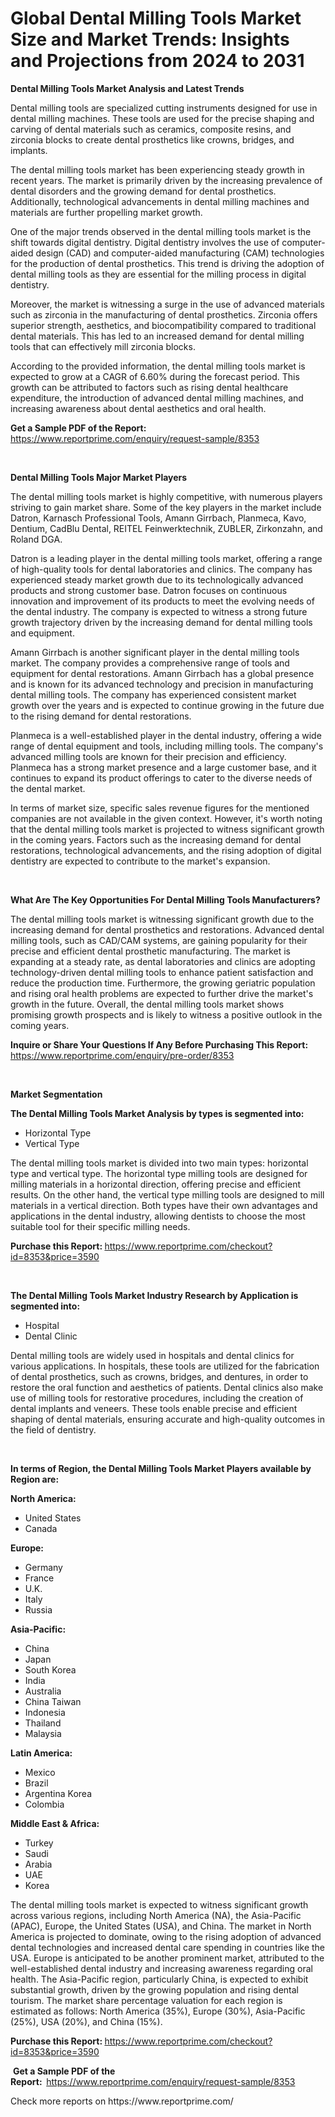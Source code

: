 <p><h1>Global Dental Milling Tools Market Size and Market Trends: Insights and Projections from 2024 to 2031</h1></p><p><strong>Dental Milling Tools Market Analysis and Latest Trends</strong></p>
<p><p>Dental milling tools are specialized cutting instruments designed for use in dental milling machines. These tools are used for the precise shaping and carving of dental materials such as ceramics, composite resins, and zirconia blocks to create dental prosthetics like crowns, bridges, and implants.</p><p>The dental milling tools market has been experiencing steady growth in recent years. The market is primarily driven by the increasing prevalence of dental disorders and the growing demand for dental prosthetics. Additionally, technological advancements in dental milling machines and materials are further propelling market growth.</p><p>One of the major trends observed in the dental milling tools market is the shift towards digital dentistry. Digital dentistry involves the use of computer-aided design (CAD) and computer-aided manufacturing (CAM) technologies for the production of dental prosthetics. This trend is driving the adoption of dental milling tools as they are essential for the milling process in digital dentistry.</p><p>Moreover, the market is witnessing a surge in the use of advanced materials such as zirconia in the manufacturing of dental prosthetics. Zirconia offers superior strength, aesthetics, and biocompatibility compared to traditional dental materials. This has led to an increased demand for dental milling tools that can effectively mill zirconia blocks.</p><p>According to the provided information, the dental milling tools market is expected to grow at a CAGR of 6.60% during the forecast period. This growth can be attributed to factors such as rising dental healthcare expenditure, the introduction of advanced dental milling machines, and increasing awareness about dental aesthetics and oral health.</p></p>
<p><strong>Get a Sample PDF of the Report:&nbsp;</strong> <a href="https://www.reportprime.com/enquiry/request-sample/8353">https://www.reportprime.com/enquiry/request-sample/8353</a></p>
<p>&nbsp;</p>
<p><strong>Dental Milling Tools Major Market Players</strong></p>
<p><p>The dental milling tools market is highly competitive, with numerous players striving to gain market share. Some of the key players in the market include Datron, Karnasch Professional Tools, Amann Girrbach, Planmeca, Kavo, Dentium, CadBlu Dental, REITEL Feinwerktechnik, ZUBLER, Zirkonzahn, and Roland DGA.</p><p>Datron is a leading player in the dental milling tools market, offering a range of high-quality tools for dental laboratories and clinics. The company has experienced steady market growth due to its technologically advanced products and strong customer base. Datron focuses on continuous innovation and improvement of its products to meet the evolving needs of the dental industry. The company is expected to witness a strong future growth trajectory driven by the increasing demand for dental milling tools and equipment.</p><p>Amann Girrbach is another significant player in the dental milling tools market. The company provides a comprehensive range of tools and equipment for dental restorations. Amann Girrbach has a global presence and is known for its advanced technology and precision in manufacturing dental milling tools. The company has experienced consistent market growth over the years and is expected to continue growing in the future due to the rising demand for dental restorations.</p><p>Planmeca is a well-established player in the dental industry, offering a wide range of dental equipment and tools, including milling tools. The company's advanced milling tools are known for their precision and efficiency. Planmeca has a strong market presence and a large customer base, and it continues to expand its product offerings to cater to the diverse needs of the dental market.</p><p>In terms of market size, specific sales revenue figures for the mentioned companies are not available in the given context. However, it's worth noting that the dental milling tools market is projected to witness significant growth in the coming years. Factors such as the increasing demand for dental restorations, technological advancements, and the rising adoption of digital dentistry are expected to contribute to the market's expansion.</p></p>
<p>&nbsp;</p>
<p><strong>What Are The Key Opportunities For Dental Milling Tools Manufacturers?</strong></p>
<p><p>The dental milling tools market is witnessing significant growth due to the increasing demand for dental prosthetics and restorations. Advanced dental milling tools, such as CAD/CAM systems, are gaining popularity for their precise and efficient dental prosthetic manufacturing. The market is expanding at a steady rate, as dental laboratories and clinics are adopting technology-driven dental milling tools to enhance patient satisfaction and reduce the production time. Furthermore, the growing geriatric population and rising oral health problems are expected to further drive the market's growth in the future. Overall, the dental milling tools market shows promising growth prospects and is likely to witness a positive outlook in the coming years.</p></p>
<p><strong>Inquire or Share Your Questions If Any Before Purchasing This Report:</strong> <a href="https://www.reportprime.com/enquiry/pre-order/8353">https://www.reportprime.com/enquiry/pre-order/8353</a></p>
<p>&nbsp;</p>
<p><strong>Market Segmentation</strong></p>
<p><strong>The Dental Milling Tools Market Analysis by types is segmented into:</strong></p>
<p><ul><li>Horizontal Type</li><li>Vertical Type</li></ul></p>
<p><p>The dental milling tools market is divided into two main types: horizontal type and vertical type. The horizontal type milling tools are designed for milling materials in a horizontal direction, offering precise and efficient results. On the other hand, the vertical type milling tools are designed to mill materials in a vertical direction. Both types have their own advantages and applications in the dental industry, allowing dentists to choose the most suitable tool for their specific milling needs.</p></p>
<p><strong>Purchase this Report:&nbsp;</strong><a href="https://www.reportprime.com/checkout?id=8353&price=3590">https://www.reportprime.com/checkout?id=8353&price=3590</a></p>
<p>&nbsp;</p>
<p><strong>The Dental Milling Tools Market Industry Research by Application is segmented into:</strong></p>
<p><ul><li>Hospital</li><li>Dental Clinic</li></ul></p>
<p><p>Dental milling tools are widely used in hospitals and dental clinics for various applications. In hospitals, these tools are utilized for the fabrication of dental prosthetics, such as crowns, bridges, and dentures, in order to restore the oral function and aesthetics of patients. Dental clinics also make use of milling tools for restorative procedures, including the creation of dental implants and veneers. These tools enable precise and efficient shaping of dental materials, ensuring accurate and high-quality outcomes in the field of dentistry.</p></p>
<p>&nbsp;</p>
<p><strong>In terms of Region, the Dental Milling Tools Market Players available by Region are:</strong></p>
<p>
    <p> <strong> North America: </strong>
        <ul>
            <li>United States</li>
            <li>Canada</li>
        </ul>
        </p> 
    <p> <strong> Europe: </strong>
        <ul>
            <li>Germany</li>
            <li>France</li>
            <li>U.K.</li>
            <li>Italy</li>
            <li>Russia</li>
        </ul>
        </p> 
    <p> <strong> Asia-Pacific: </strong>
        <ul>
            <li>China</li>
            <li>Japan</li>
            <li>South Korea</li>
            <li>India</li>
            <li>Australia</li>
            <li>China Taiwan</li>
            <li>Indonesia</li>
            <li>Thailand</li>
            <li>Malaysia</li>
        </ul>
        </p> 
    <p> <strong> Latin America: </strong>
        <ul>
            <li>Mexico</li>
            <li>Brazil</li>
            <li>Argentina Korea</li>
            <li>Colombia</li>
        </ul>
        </p> 
    <p> <strong> Middle East & Africa: </strong>
        <ul>
            <li>Turkey</li>
            <li>Saudi</li>
            <li>Arabia</li>
            <li>UAE</li>
            <li>Korea</li>
        </ul>
    </p>
    </p>
<p><p>The dental milling tools market is expected to witness significant growth across various regions, including North America (NA), the Asia-Pacific (APAC), Europe, the United States (USA), and China. The market in North America is projected to dominate, owing to the rising adoption of advanced dental technologies and increased dental care spending in countries like the USA. Europe is anticipated to be another prominent market, attributed to the well-established dental industry and increasing awareness regarding oral health. The Asia-Pacific region, particularly China, is expected to exhibit substantial growth, driven by the growing population and rising dental tourism. The market share percentage valuation for each region is estimated as follows: North America (35%), Europe (30%), Asia-Pacific (25%), USA (20%), and China (15%).</p></p>
<p><strong>Purchase this Report: </strong><a href="https://www.reportprime.com/checkout?id=8353&price=3590">https://www.reportprime.com/checkout?id=8353&price=3590</a></p>
<p>&nbsp;<strong>Get a Sample PDF of the Report:&nbsp;&nbsp;</strong><a href="https://www.reportprime.com/enquiry/request-sample/8353">https://www.reportprime.com/enquiry/request-sample/8353</a></p>
<p><strong></strong></p>
<p>Check more reports on https://www.reportprime.com/</p>